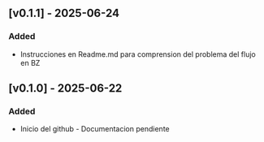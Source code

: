 
## [v0.1.1] - 2025-06-24
### Added
- Instrucciones en Readme.md para comprension del problema del flujo en BZ
## [v0.1.0] - 2025-06-22
### Added
- Inicio del github - Documentacion pendiente
